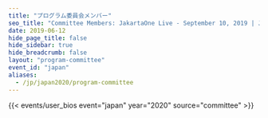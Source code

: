 ```yaml
---
title: "プログラム委員会メンバー"
seo_title: "Committee Members: JakartaOne Live - September 10, 2019 | Jakarta EE Software | Cloud Native"
date: 2019-06-12
hide_page_title: false
hide_sidebar: true
hide_breadcrumb: false
layout: "program-committee"
event_id: "japan"
aliases:
  - /jp/japan2020/program-committee
---
```


{{< events/user_bios event="japan" year="2020"  source="committee" >}}
